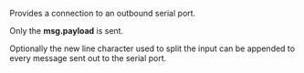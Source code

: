 Provides a connection to an outbound serial port.

Only the **msg.payload** is sent.

Optionally the new line character used to split the input can be appended to every message sent out to the serial port.